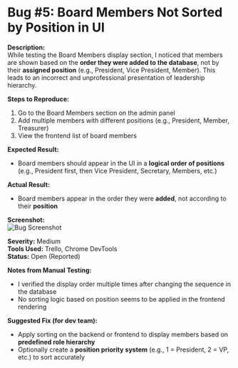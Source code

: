 # Bug #5: Board Members Not Sorted by Position in UI

**Description:**  
While testing the Board Members display section, I noticed that members are shown based on the **order they were added to the database**, not by their **assigned position** (e.g., President, Vice President, Member). This leads to an incorrect and unprofessional presentation of leadership hierarchy.

**Steps to Reproduce:**  
1. Go to the Board Members section on the admin panel  
2. Add multiple members with different positions (e.g., President, Member, Treasurer)  
3. View the frontend list of board members

**Expected Result:**  
- Board members should appear in the UI in a **logical order of positions** (e.g., President first, then Vice President, Secretary, Members, etc.)

**Actual Result:**  
- Board members appear in the order they were **added**, not according to their **position**

**Screenshot:**  
![Bug Screenshot](<./bugScreenshots/board_members_issues.PNG>)

**Severity:** Medium  
**Tools Used:** Trello, Chrome DevTools  
**Status:** Open (Reported)

**Notes from Manual Testing:**  
- I verified the display order multiple times after changing the sequence in the database  
- No sorting logic based on position seems to be applied in the frontend rendering

**Suggested Fix (for dev team):**  
- Apply sorting on the backend or frontend to display members based on **predefined role hierarchy**  
- Optionally create a **position priority system** (e.g., 1 = President, 2 = VP, etc.) to sort accurately
